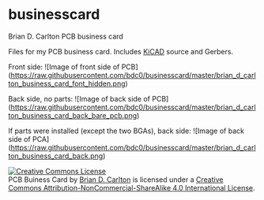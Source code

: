 # businesscard
Brian D. Carlton PCB business card

Files for my PCB business card. Includes <a href="http://kicad-pcb.org/">KiCAD</a> source and Gerbers.

Front side:
![Image of front side of PCB]
(https://raw.githubusercontent.com/bdc0/businesscard/master/brian_d_carlton_business_card_font_hidden.png)

Back side, no parts:
![Image of back side of PCB]
(https://raw.githubusercontent.com/bdc0/businesscard/master/brian_d_carlton_business_card_back_bare_pcb.png)

If parts were installed (except the two BGAs), back side:
![Image of back side of PCA]
(https://raw.githubusercontent.com/bdc0/businesscard/master/brian_d_carlton_business_card_back.png)

<a rel="license" href="http://creativecommons.org/licenses/by-nc-sa/4.0/"><img alt="Creative Commons License" style="border-width:0" src="https://i.creativecommons.org/l/by-nc-sa/4.0/88x31.png" /></a><br /><span xmlns:dct="http://purl.org/dc/terms/" property="dct:title">PCB Buiness Card</span> by <a xmlns:cc="http://creativecommons.org/ns#" href="https://github.com/bdc0/businesscard" property="cc:attributionName" rel="cc:attributionURL">Brian D. Carlton</a> is licensed under a <a rel="license" href="http://creativecommons.org/licenses/by-nc-sa/4.0/">Creative Commons Attribution-NonCommercial-ShareAlike 4.0 International License</a>.